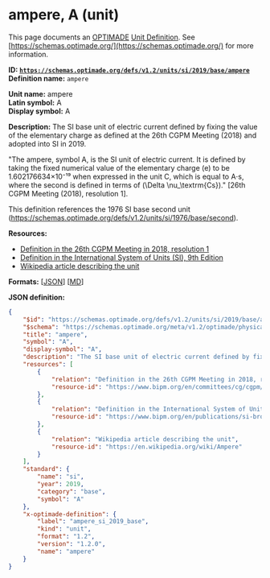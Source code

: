 # ampere, A (unit)

This page documents an [OPTIMADE](https://www.optimade.org/) [Unit Definition](https://schemas.optimade.org/#definitions). See [https://schemas.optimade.org/](https://schemas.optimade.org/) for more information.

**ID: [`https://schemas.optimade.org/defs/v1.2/units/si/2019/base/ampere`](https://schemas.optimade.org/defs/v1.2/units/si/2019/base/ampere.md)**  
**Definition name:** `ampere`

**Unit name:** ampere  
**Latin symbol:** A  
**Display symbol:** A  
  
**Description:** The SI base unit of electric current defined by fixing the value of the elementary charge as defined at the 26th CGPM Meeting (2018) and adopted into SI in 2019.

"The ampere, symbol A, is the SI unit of electric current. It is defined by taking the fixed numerical value of the elementary charge \(e\) to be 1.602176634×10⁻¹⁹ when expressed in the unit C, which is equal to A⋅s, where the second is defined in terms of \(\Delta \nu_\textrm{Cs}\)." [26th CGPM Meeting (2018), resolution 1].

This definition references the 1976 SI base second unit (https://schemas.optimade.org/defs/v1.2/units/si/1976/base/second).

**Resources:**

- [Definition in the 26th CGPM Meeting in 2018, resolution 1](https://www.bipm.org/en/committees/cg/cgpm/26-2018/resolution-1)
- [Definition in the International System of Units (SI), 9th Edition](https://www.bipm.org/en/publications/si-brochure)
- [Wikipedia article describing the unit](https://en.wikipedia.org/wiki/Ampere)


**Formats:** [[JSON](ampere.json)] [[MD](ampere.md)]

**JSON definition:**

``` json
{
    "$id": "https://schemas.optimade.org/defs/v1.2/units/si/2019/base/ampere",
    "$schema": "https://schemas.optimade.org/meta/v1.2/optimade/physical_unit_definition.json",
    "title": "ampere",
    "symbol": "A",
    "display-symbol": "A",
    "description": "The SI base unit of electric current defined by fixing the value of the elementary charge as defined at the 26th CGPM Meeting (2018) and adopted into SI in 2019.\n\n\"The ampere, symbol A, is the SI unit of electric current. It is defined by taking the fixed numerical value of the elementary charge \\(e\\) to be 1.602176634\u00d710\u207b\u00b9\u2079 when expressed in the unit C, which is equal to A\u22c5s, where the second is defined in terms of \\(\\Delta \\nu_\\textrm{Cs}\\).\" [26th CGPM Meeting (2018), resolution 1].\n\nThis definition references the 1976 SI base second unit (https://schemas.optimade.org/defs/v1.2/units/si/1976/base/second).",
    "resources": [
        {
            "relation": "Definition in the 26th CGPM Meeting in 2018, resolution 1",
            "resource-id": "https://www.bipm.org/en/committees/cg/cgpm/26-2018/resolution-1"
        },
        {
            "relation": "Definition in the International System of Units (SI), 9th Edition",
            "resource-id": "https://www.bipm.org/en/publications/si-brochure"
        },
        {
            "relation": "Wikipedia article describing the unit",
            "resource-id": "https://en.wikipedia.org/wiki/Ampere"
        }
    ],
    "standard": {
        "name": "si",
        "year": 2019,
        "category": "base",
        "symbol": "A"
    },
    "x-optimade-definition": {
        "label": "ampere_si_2019_base",
        "kind": "unit",
        "format": "1.2",
        "version": "1.2.0",
        "name": "ampere"
    }
}
```